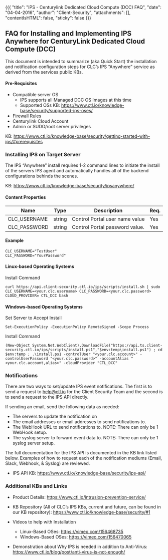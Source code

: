 {{{
  "title": "IPS - Centurylink Dedicated Cloud Compute (DCC) FAQ",
  "date": "04-04-2016",
  "author": "Client-Security",
  "attachments": [],
  "contentIsHTML": false,
  "sticky": false
}}}
        
## FAQ for Installing and Implementing IPS Anywhere for CenturyLink Dedicated Cloud Compute (DCC)
        
This document is intended to summarize (aka Quick Start) the installation and notification configuration steps for CLC’s IPS “Anywhere” service as derived from the services public KBs.  
        
#### Pre-Requisites 
  * Compatible server OS 
    * IPS supports all Managed DCC OS Images at this time
    * Supported OSs KB: https://www.ctl.io/knowledge-base/security/supported-ips-oses/
  * Firewall Rules
  * Centurylink Cloud Account
  * Admin or SUDO/root server privileges

KB: https://www.ctl.io/knowledge-base/security/getting-started-with-ips/#prerequisites 
        
### Installing IPS on Target Server
        
The IPS “Anywhere” install requires 1-2 command lines to initiate the install of the servers IPS agent and automatically handles all of the backend configurations behinds the scenes.   
        
KB: https://www.ctl.io/knowledge-base/security/ipsanywhere/
        
#### Content Properties

| Name | Type | Description | Req. |
| --- | --- | --- | --- |
| CLC_USERNAME | string | Control Portal user name value | Yes |
| CLC_PASSWORD | string | Control Portal password value. | Yes |

#### Example

    CLC_USERNAME="TestUser"
    CLC_PASSWORD="YourPassword"

#### Linux-based Operating Systems

Install Command

    curl https://api.client-security.ctl.io/ips/scripts/install.sh | sudo CLC_USERNAME=<your.clc.username> CLC_PASSWORD=<your.clc.password> CLOUD_PROVIDER= CTL_DCC bash


#### Windows-based Operating Systems

Set Server to Accept Install

    Set-ExecutionPolicy -ExecutionPolicy RemoteSigned -Scope Process

Install Command 

    (New-Object System.Net.WebClient).DownloadFile("https://api.ts.client-security.ctl.io/ips/scripts/install.ps1","$env:temp\install.ps1") ; cd $env:temp ; .\install.ps1 -controlUser "<your.clc.account>" -controlUserPassword "<your.clc.password>" -accountAlias "<your.clc.account,alias>" -cloudProvider "CTL_DCC"



### Notifications
There are two ways to  set/update IPS event notifications.  The first is to send a request to help@ctl.io for the Client Security Team and the second is to send a request to the IPS API directly.  

If sending an email, send the following data as needed:
  * The servers to update the notification on
  * The email addresses or email addresses to send notifications to. 
  * The WebHook URL to send notifications to.  NOTE: There can only be 1 WebHook setup.
  * The syslog server to forward event data to.  NOTE: There can only be 1 syslog server setup.

The full documentation for the IPS API is documented in the KB link listed below.  Examples of how to request each of the notification mediums (Email, Slack, Webhook, & Syslog) are reviewed.   

  * IPS API KB: https://www.ctl.io/knowledge-base/security/ips-api/

### Additional KBs and Links
  * Product Details: https://www.ctl.io/intrusion-prevention-service/

  * KB Repository (All of CLC’s IPS KBs, current and future, can be found in our KB repository):  https://www.ctl.io/knowledge-base/security/#1
  * Videos to help with Installation
    * Linux-Based OSes: https://vimeo.com/156468735 
    * Windows-Based OSes: https://vimeo.com/156470065 
  * Demonstration about Why IPS is needed in addition to Anti-Virus: https://www.ctl.io/blog/post/anti-virus-is-not-enough/
